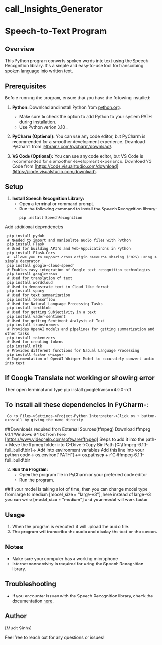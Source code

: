 # call_Insights_Generator

# Speech-to-Text Program

## Overview
This Python program converts spoken words into text using the Speech Recognition library. It's a simple and easy-to-use tool for transcribing spoken language into written text.

## Prerequisites
Before running the program, ensure that you have the following installed:

1. **Python:** Download and install Python from [python.org](https://www.python.org/downloads/).
   - Make sure to check the option to add Python to your system PATH during installation.
   - Use Python verion 3.10 .

2. **PyCharm (Optional):** You can use any code editor, but PyCharm is recommended for a smoother development experience. Download PyCharm from [jetbrains.com/pycharm/download/](https://www.jetbrains.com/pycharm/download/).

3. **VS Code (Optional):** You can use any code editor, but VS Code is recommended for a smoother development experience. Download VS Code from [https://code.visualstudio.com/download](https://code.visualstudio.com/download).

## Setup
1. **Install Speech Recognition Library:**
   - Open a terminal or command prompt.
   - Run the following command to install the Speech Recognition library:
     ```bash
     pip install SpeechRecognition
     ```
Add additional dependencies

     pip install pydub
     # Needed to import and manipulate audio files with Python
     pip install Flask
     # Used for building API's and Web-Applicatinons in Python
     pip install Flask-Cors
     #  Allows you to support cross origin resource sharing (CORS) using a simple decorator
     pip install google-cloud-speech
     # Enables easy integration of Google text recognition technologies
     pip install googletrans
     # Used for translation of text
     pip install wordcloud
     # Used to demonstrate text in Cloud like format
     pip install spacy
     # Used for text summarization
     pip install tensorflow
     # Used for Natural Language Processing Tasks
     pip install textblob
     # Used for getting Subjectivity in a text
     pip install vader-sentiment
     # Used for getting Sentiment Analysis of Text
     pip install transformers
     # Provides OpenAI models and pipelines for getting summarization and other tasks 
     pip install tokenizers
     # Used for creating tokens
     pip install nltk
     # Provides different functions for Natual Language Processing 
     pip install faster-whisper
     # Implementation of OpenAI Whisper Model to accurately convert audio into text

## If Google Translate not working or showing error
Then open terminal and type pip install googletrans==4.0.0-rc1

## To install all these dependencies in PyCharm-:
     Go to Files->Settings->Project-Python Interpreter->Click on + button->Install by giving the name directly



##Downloads required from External Sources(ffmpeg)
     Download ffmpeg 6.1.1 Windows 64 bit from here [https://www.videohelp.com/software/ffmpeg]
     Steps to add it into the path-> 
     Move the ffpmeg folder into C-Drive->Copy Bin Path ‪[C:\ffmpeg-6.1.1-full_build\bin]-> Add into environment variables
     Add this line into your python code-> os.environ["PATH"] += os.pathsep + r'C:\ffmpeg-6.1.1-full_build\bin

2. **Run the Program:**
   - Open the program file in PyCharm or your preferred code editor.
   - Run the program.

##If your model is taking a lot of time, then you can change model type from large to medium
[model_size = "large-v3"], here instead of large-v3 you can write [model_size = "medium"] and your model will work faster

## Usage
1. When the program is executed, it will upload the audio file.
2. The program will transcribe the audio and display the text on the screen.

## Notes
- Make sure your computer has a working microphone.
- Internet connectivity is required for using the Speech Recognition library.

## Troubleshooting
- If you encounter issues with the Speech Recognition library, check the documentation [here](https://pypi.org/project/SpeechRecognition/).

## Author
[Mudit Sinha]

Feel free to reach out for any questions or issues!
